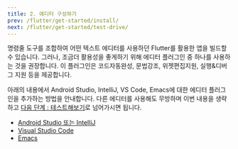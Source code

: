 ```yaml
---
title: 2. 에디터 구성하기
prev: /flutter/get-started/install/
next: /flutter/get-started/test-drive/
---
```


명령줄 도구를 조합하여 어떤 텍스트 에디터를 사용하던 Flutter를 활용한 앱을 빌드할 수 있습니다.
그러나, 조금더 활용성을 좋게하기 위해 에디터 플러그인 중 하나를 사용하는 것을 권장합니다.
이 플러그인은 코드자동완성, 문법강조, 위젯편집지원, 실행&디버그 지원 등을 제공합니다.

아래의 내용에서 Android Studio, IntelliJ, VS Code, Emacs에 대한 에디터 플러그인을 추가하는 방법을 안내합니다.
다른 에디터를 사용해도 무방하며 이번 내용을 생략하고 [다음 단계 : 테스트해보기](../test-drive/)로 넘어가시면 됩니다.

* [Android Studio 또는 IntelliJ](./androidstudio.md)
* [Visual Studio Code](./visualstudiocode.md)
* [Emacs](./emacs.md)